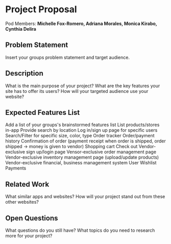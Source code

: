 # Project Proposal

Pod Members: **Michelle Fox-Romero, Adriana Morales, Monica Kirabo, Cynthia Delira**

## Problem Statement

Insert your groups problem statement and target audience.

## Description

What is the main purpose of your project? What are the key features your site has to offer its users? How will your targeted audience use your website?

## Expected Features List

Add a list of your groups's brainstormed features list
List products/stores in-app
Provide search by location
Log in/sign up page for specific users
Search/Filter for specific size, color, type
Order tracker
Order/payment history
Confirmation of order (payment receipt when order is shipped, order shipped → money is given to vendor)
Shopping cart
Check out
Vendor-exclusive sign up/login page
Vensor-exclusive order management page
Vendor-exclusive inventory management page (upload/update products)
Vendor-exclusive financial, business management system
User Wishlist  
Payments


## Related Work

What similar apps and websites? How will your project stand out from these other websites?

## Open Questions

What questions do you still have? What topics do you need to research more for your project?
